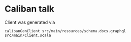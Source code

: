 # Caliban talk


Client was generated via
```
calibanGenClient src/main/resources/schema.docs.graphql src/main/Client.scala
```
